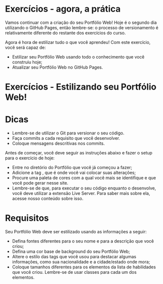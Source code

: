 # Exercícios - agora, a prática

Vamos continuar com a criação do seu Portfólio Web! Hoje é o segundo dia utilizando o GitHub Pages, então lembre-se: o processo de versionamento é relativamente diferente do restante dos exercícios do curso.

Agora é hora de estilizar tudo o que você aprendeu! Com este exercício, você será capaz de:

* Estilizar seu Portfólio Web usando todo o conhecimento que você construiu hoje;
* Atualizar seu Portfólio Web no GitHub Pages.


# Exercícios - Estilizando seu Portfólio Web!

# Dicas

* Lembre-se de utilizar o Git para versionar o seu código.
* Faça commits a cada requisito que você desenvolver.
* Coloque mensagens descritivas nos commits.

Antes de começar, você deve seguir as instruções abaixo e fazer o setup para o exercício de hoje:

* Entre no diretório do Portfólio que você já começou a fazer;
* Adicione a tag <style></style>, que é onde você vai colocar suas alterações;
* Procure uma paleta de cores com a qual você mais se identifique e que você pode gerar nesse site.
* Lembre-se de que, para executar o seu código enquanto o desenvolve, você deve utilizar a extensão Live Server. Para saber mais sobre ela, acesse nosso conteúdo sobre isso.

# Requisitos

Seu Portfólio Web deve ser estilizado usando as informações a seguir:

* Defina fontes diferentes para o seu nome e para a descrição que você criou;
* Defina uma cor base de background do seu Portfólio Web;
* Altere o estilo das tags que você usou para destacar algumas informações, como sua nacionalidade e a cidade/estado onde mora;
* Coloque tamanhos diferentes para os elementos da lista de habilidades que você criou. Lembre-se de usar classes para cada um dos elementos.

